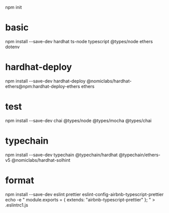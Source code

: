 npm init

# basic
npm install --save-dev hardhat ts-node typescript @types/node ethers dotenv

# hardhat-deploy
npm install --save-dev hardhat-deploy @nomiclabs/hardhat-ethers@npm:hardhat-deploy-ethers ethers

# test
npm install --save-dev chai @types/node @types/mocha @types/chai

# typechain
npm install --save-dev typechain @typechain/hardhat @typechain/ethers-v5 @nomiclabs/hardhat-solhint

# format
npm install --save-dev eslint prettier eslint-config-airbnb-typescript-prettier   
echo -e "
module.exports = {
  extends: "airbnb-typescript-prettier"
};
" > .eslintrc1.js
